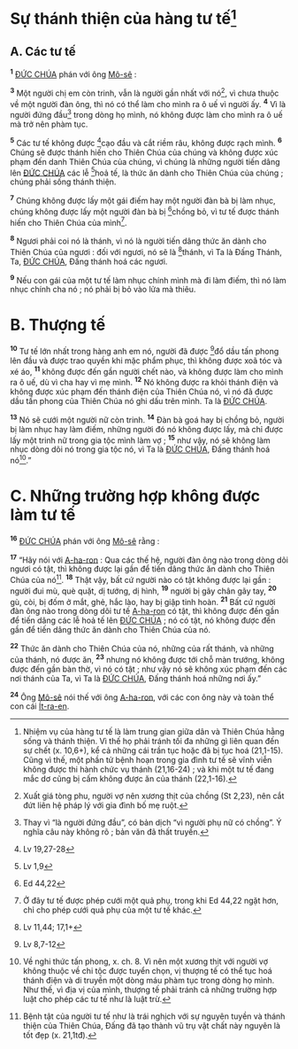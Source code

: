 # Sự thánh thiện của hàng tư tế[^1]

## A. Các tư tế
<sup><b>1</b></sup> [ĐỨC CHÚA]() phán với ông [Mô-sê]() :

<sup><b>3</b></sup> Một người chị em còn trinh, vẫn là người gần nhất với nó[^2], vì chưa thuộc về một người đàn ông, thì nó có thể làm cho mình ra ô uế vì người ấy. <sup><b>4</b></sup> Vì là người đứng đầu[^3] trong dòng họ mình, nó không được làm cho mình ra ô uế mà trở nên phàm tục.

<sup><b>5</b></sup> Các tư tế không được [^2*]cạo đầu và cắt riềm râu, không được rạch mình. <sup><b>6</b></sup> Chúng sẽ được thánh hiến cho Thiên Chúa của chúng và không được xúc phạm đến danh Thiên Chúa của chúng, vì chúng là những người tiến dâng lên [ĐỨC CHÚA]() các lễ [^3*]hoả tế, là thức ăn dành cho Thiên Chúa của chúng ; chúng phải sống thánh thiện.

<sup><b>7</b></sup> Chúng không được lấy một gái điếm hay một người đàn bà bị làm nhục, chúng không được lấy một người đàn bà bị [^4*]chồng bỏ, vì tư tế được thánh hiến cho Thiên Chúa của mình[^4].

<sup><b>8</b></sup> Ngươi phải coi nó là thánh, vì nó là người tiến dâng thức ăn dành cho Thiên Chúa của ngươi : đối với ngươi, nó sẽ là [^5*]thánh, vì Ta là Đấng Thánh, Ta, [ĐỨC CHÚA](), Đấng thánh hoá các ngươi.

<sup><b>9</b></sup> Nếu con gái của một tư tế làm nhục chính mình mà đi làm điếm, thì nó làm nhục chính cha nó ; nó phải bị bỏ vào lửa mà thiêu.


# B. Thượng tế
<sup><b>10</b></sup> Tư tế lớn nhất trong hàng anh em nó, người đã được [^6*]đổ dầu tấn phong lên đầu và được trao quyền khi mặc phẩm phục, thì không được xoã tóc và xé áo, <sup><b>11</b></sup> không được đến gần người chết nào, và không được làm cho mình ra ô uế, dù vì cha hay vì mẹ mình. <sup><b>12</b></sup> Nó không được ra khỏi thánh điện và không được xúc phạm đến thánh điện của Thiên Chúa nó, vì nó đã được dầu tấn phong của Thiên Chúa nó ghi dấu trên mình. Ta là [ĐỨC CHÚA]().

<sup><b>13</b></sup> Nó sẽ cưới một người nữ còn trinh. <sup><b>14</b></sup> Đàn bà goá hay bị chồng bỏ, người bị làm nhục hay làm điếm, những người đó nó không được lấy, mà chỉ được lấy một trinh nữ trong gia tộc mình làm vợ ; <sup><b>15</b></sup> như vậy, nó sẽ không làm nhục dòng dõi nó trong gia tộc nó, vì Ta là [ĐỨC CHÚA](), Đấng thánh hoá nó[^5].”


# C. Những trường hợp không được làm tư tế
<sup><b>16</b></sup> [ĐỨC CHÚA]() phán với ông [Mô-sê]() rằng :

<sup><b>17</b></sup> “Hãy nói với [A-ha-ron]() : Qua các thế hệ, người đàn ông nào trong dòng dõi ngươi có tật, thì không được lại gần để tiến dâng thức ăn dành cho Thiên Chúa của nó[^6]. <sup><b>18</b></sup> Thật vậy, bất cứ người nào có tật không được lại gần : người đui mù, què quặt, dị tướng, dị hình, <sup><b>19</b></sup> người bị gãy chân gãy tay, <sup><b>20</b></sup> gù, còi, bị đốm ở mắt, ghẻ, hắc lào, hay bị giập tinh hoàn. <sup><b>21</b></sup> Bất cứ người đàn ông nào trong dòng dõi tư tế [A-ha-ron]() có tật, thì không được đến gần để tiến dâng các lễ hoả tế lên [ĐỨC CHÚA]() ; nó có tật, nó không được đến gần để tiến dâng thức ăn dành cho Thiên Chúa của nó.

<sup><b>22</b></sup> Thức ăn dành cho Thiên Chúa của nó, những của rất thánh, và những của thánh, nó được ăn, <sup><b>23</b></sup> nhưng nó không được tới chỗ màn trướng, không được đến gần bàn thờ, vì nó có tật ; như vậy nó sẽ không xúc phạm đến các nơi thánh của Ta, vì Ta là [ĐỨC CHÚA](), Đấng thánh hoá những nơi ấy.”

<sup><b>24</b></sup> Ông [Mô-sê]() nói thế với ông [A-ha-ron](), với các con ông này và toàn thể con cái [Ít-ra-en]().

[^1]: Nhiệm vụ của hàng tư tế là làm trung gian giữa dân và Thiên Chúa hằng sống và thánh thiện. Vì thế họ phải tránh tối đa những gì liên quan đến sự chết (x. 10,6+), kể cả những cái trần tục hoặc đã bị tục hoá (21,1-15). Cũng vì thế, một phần tử bệnh hoạn trong gia đình tư tế sẽ vĩnh viễn không được thi hành chức vụ thánh (21,16-24) ; và khi một tư tế đang mắc dơ cũng bị cấm không được ăn của thánh (22,1-16).
[^2]: Xuất giá tòng phu, người vợ nên xương thịt của chồng (St 2,23), nên cắt đứt liên hệ pháp lý với gia đình bố mẹ ruột.
[^3]: Thay vì “là người đứng đầu”, có bản dịch “vì người phụ nữ có chồng”. Ý nghĩa câu này không rõ ; bản văn đã thất truyền.
[^4]: Ở đây tư tế được phép cưới một quả phụ, trong khi Ed 44,22 ngặt hơn, chỉ cho phép cưới quả phụ của một tư tế khác.
[^5]: Về nghi thức tấn phong, x. ch. 8. Vì nên một xương thịt với người vợ không thuộc về chi tộc được tuyển chọn, vị thượng tế có thể tục hoá thánh điện và di truyền một dòng máu phàm tục trong dòng họ mình. Như thế, vì địa vị của mình, thượng tế phải tránh cả những trường hợp luật cho phép các tư tế như là luật trừ.
[^6]: Bệnh tật của người tư tế như là trái nghịch với sự nguyên tuyền và thánh thiện của Thiên Chúa, Đấng đã tạo thành vũ trụ vật chất này nguyên là tốt đẹp (x. 21,1tđ).
[^2*]: Lv 19,27-28
[^3*]: Lv 1,9
[^4*]: Ed 44,22
[^5*]: Lv 11,44; 17,1+
[^6*]: Lv 8,7-12